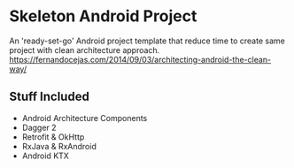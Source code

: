 # Skeleton Android Project
An 'ready-set-go' Android project template that reduce time to create same project with clean architecture approach.
https://fernandocejas.com/2014/09/03/architecting-android-the-clean-way/

## Stuff Included
- Android Architecture Components
- Dagger 2
- Retrofit & OkHttp
- RxJava & RxAndroid
- Android KTX